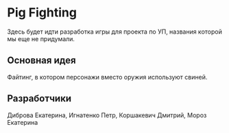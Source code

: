 # Pig Fighting
Здесь будет идти разработка игры для проекта по УП, названия которой мы еще не придумали.
## Основная идея
Файтинг, в котором персонажи вместо оружия используют свиней.
## Разработчики
Диброва Екатерина, Игнатенко Петр, Коршакевич Дмитрий, Мороз Екатерина
